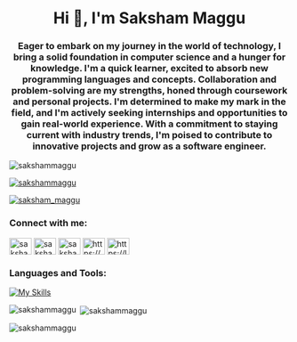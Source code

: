 <h1 align="center">Hi 👋, I'm Saksham Maggu</h1>
<h3 align="center">Eager to embark on my journey in the world of technology, I bring a solid foundation in computer science and a hunger for knowledge. I'm a quick learner, excited to absorb new programming languages and concepts. Collaboration and problem-solving are my strengths, honed through coursework and personal projects. I'm determined to make my mark in the field, and I'm actively seeking internships and opportunities to gain real-world experience. With a commitment to staying current with industry trends, I'm poised to contribute to innovative projects and grow as a software engineer.</h3>

<p align="left"> <img src="https://komarev.com/ghpvc/?username=sakshammaggu&label=Profile%20views&color=0e75b6&style=flat" alt="sakshammaggu" /> </p>

<p align="left"> <a href="https://github.com/ryo-ma/github-profile-trophy"><img src="https://github-profile-trophy.vercel.app/?username=sakshammaggu" alt="sakshammaggu" /></a> </p>

<p align="left"> <a href="https://twitter.com/saksham_maggu" target="blank"><img src="https://img.shields.io/twitter/follow/saksham_maggu?logo=twitter&style=for-the-badge" alt="saksham_maggu" /></a> </p>

<h3 align="left">Connect with me:</h3>
<p align="left">
<a href="https://twitter.com/saksham_maggu" target="blank"><img align="center" src="https://raw.githubusercontent.com/rahuldkjain/github-profile-readme-generator/master/src/images/icons/Social/twitter.svg" alt="saksham_maggu" height="30" width="40" /></a>
<a href="https://linkedin.com/in/saksham-maggu-25817b26a" target="blank"><img align="center" src="https://raw.githubusercontent.com/rahuldkjain/github-profile-readme-generator/master/src/images/icons/Social/linked-in-alt.svg" alt="saksham-maggu-25817b26a" height="30" width="40" /></a>
<a href="https://instagram.com/saksham.maggu" target="blank"><img align="center" src="https://raw.githubusercontent.com/rahuldkjain/github-profile-readme-generator/master/src/images/icons/Social/instagram.svg" alt="saksham.maggu" height="30" width="40" /></a>
<a href="https://www.codechef.com/users/https://www.codechef.com/users/saksham_maggu" target="blank"><img align="center" src="https://cdn.jsdelivr.net/npm/simple-icons@3.1.0/icons/codechef.svg" alt="https://www.codechef.com/users/saksham_maggu" height="30" width="40" /></a>
<a href="https://www.leetcode.com/https://leetcode.com/u/sakshammaggu80/" target="blank"><img align="center" src="https://raw.githubusercontent.com/rahuldkjain/github-profile-readme-generator/master/src/images/icons/Social/leet-code.svg" alt="https://leetcode.com/u/sakshammaggu80/" height="30" width="40" /></a>
</p>

<h3 align="left">Languages and Tools:</h3>

[![My Skills](https://skillicons.dev/icons?i=bootstrap,c,cpp,css,express,firebase,git,github,html,java,js,linux,mongodb,mysql,nextjs,nodejs,notion,npm,py,react,redux,tailwind,ts,vite,vscode&perline=15)](https://skillicons.dev)

<p><img align="left" src="https://github-readme-stats.vercel.app/api/top-langs?username=sakshammaggu&show_icons=true&locale=en&layout=compact" alt="sakshammaggu" /></p>

<p>&nbsp;<img align="center" src="https://github-readme-stats.vercel.app/api?username=sakshammaggu&show_icons=true&locale=en" alt="sakshammaggu" /></p>

<p><img align="center" src="https://github-readme-streak-stats.herokuapp.com/?user=sakshammaggu&" alt="sakshammaggu" /></p>
